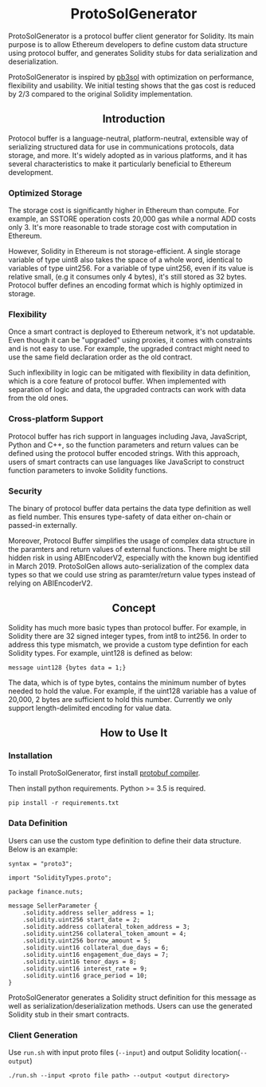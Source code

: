 <h1 align="center">ProtoSolGenerator</h1>

ProtoSolGenerator is a protocol buffer client generator for Solidity. Its main purpose is to allow Ethereum developers to define custom data structure using protocol buffer, and generates Solidity stubs for data serialization and deserialization.

ProtoSolGenerator is inspired by [pb3sol](https://raw.githubusercontent.com/umegaya/pb3sol) with optimization on performance, flexibility and usability. We initial testing shows that the gas cost is reduced by 2/3 compared to the original Solidity implementation.

<h2 align="center">Introduction</h2>

Protocol buffer is a language-neutral, platform-neutral, extensible way of serializing structured data for use in communications protocols, data storage, and more. It's widely adopted as in various platforms, and it has several characteristics to make it particularly beneficial to Ethereum development.

### Optimized Storage

The storage cost is significantly higher in Ethereum than compute. For example, an SSTORE operation costs 20,000 gas while a normal ADD costs only 3. It's more reasonable to trade storage cost with computation in Ethereum.

However, Solidity in Ethereum is not storage-efficient. A single storage variable of type uint8 also takes the space of a whole word, identical to variables of type uint256. For a variable of type uint256, even if its value is relative small, (e.g it consumes only 4 bytes), it's still stored as 32 bytes. Protocol buffer defines an encoding format which is highly optimized in storage.

### Flexibility

Once a smart contract is deployed to Ethereum network, it's not updatable. Even though it can be "upgraded" using proxies, it comes with constraints and is not easy to use. For example, the upgraded contract might need to use the same field declaration order as the old contract.

Such inflexibility in logic can be mitigated with flexibility in data definition, which is a core feature of protocol buffer. When implemented with separation of logic and data, the upgraded contracts can work with data from the old ones.

### Cross-platform Support

Protocol buffer has rich support in languages including Java, JavaScript, Python and C++, so the function parameters and return values can be defined using the protocol buffer encoded strings. With this approach, users of smart contracts can use languages like JavaScript to construct function parameters to invoke Solidity functions.

### Security

The binary of protocol buffer data pertains the data type definition as well as field number. This ensures type-safety of data either on-chain or passed-in externally.

Moreover, Protocol Buffer simplifies the usage of complex data structure in the paramters and return values of external functions. There might be still hidden risk in using ABIEncoderV2, especially with the known bug identified in March 2019. ProtoSolGen allows auto-serialization of the complex data types so that we could use string as paramter/return value types instead of relying on ABIEncoderV2.

<h2 align="center">Concept</h2>

Solidity has much more basic types than protocol buffer. For example, in Solidity there are 32 signed integer types, from int8 to int256. In order to address this type mismatch, we provide a custom type defintion for each Solidity types. For example, uint128 is defined as below:

```
message uint128 {bytes data = 1;}
```

The data, which is of type bytes, contains the minimum number of bytes needed to hold the value. For example, if the uint128 variable has a value of 20,000, 2 bytes are sufficient to hold this number. Currently we only support length-delimited encoding for value data.

<h2 align="center">How to Use It</h2>

### Installation

To install ProtoSolGenerator, first install [protobuf compiler](https://github.com/protocolbuffers/protobuf#protocol-compiler-installation).

Then install python requirements. Python >= 3.5 is required.

```pip install -r requirements.txt```

### Data Definition

Users can use the custom type definition to define their data structure. Below is an example:

```
syntax = "proto3";

import "SolidityTypes.proto";

package finance.nuts;

message SellerParameter {
    .solidity.address seller_address = 1;
    .solidity.uint256 start_date = 2;
    .solidity.address collateral_token_address = 3;
    .solidity.uint256 collateral_token_amount = 4;
    .solidity.uint256 borrow_amount = 5;
    .solidity.uint16 collateral_due_days = 6;
    .solidity.uint16 engagement_due_days = 7;
    .solidity.uint16 tenor_days = 8;
    .solidity.uint16 interest_rate = 9;
    .solidity.uint16 grace_period = 10;
}
```

ProtoSolGenerator generates a Solidity struct definition for this message as well as serialization/deserialization methods. Users can use the generated Solidity stub in their smart contracts.

### Client Generation

Use `run.sh` with input proto files (`--input`) and output Solidity location(`--output`)

```
./run.sh --input <proto file path> --output <output directory>
```
